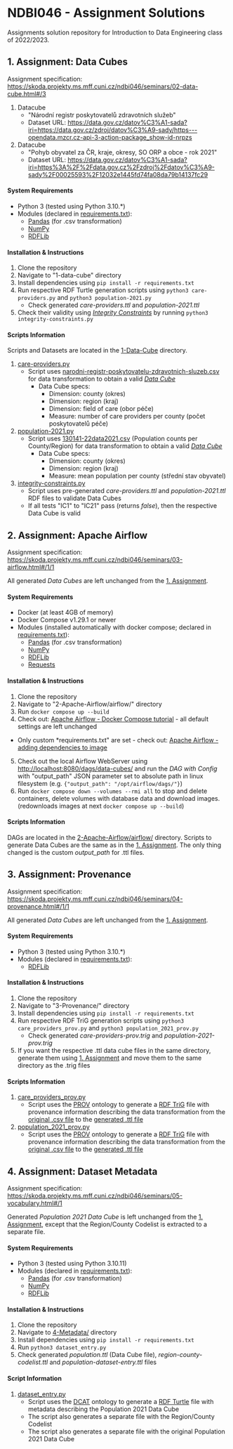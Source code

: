 # NDBI046 - Assignment Solutions
Assignments solution repository for Introduction to Data Engineering class of 2022/2023.

## 1. Assignment: Data Cubes

Assignment specification: https://skoda.projekty.ms.mff.cuni.cz/ndbi046/seminars/02-data-cube.html#/3

1. Datacube
    - "Národní registr poskytovatelů zdravotních služeb"
    - Dataset URL: https://data.gov.cz/datov%C3%A1-sada?iri=https://data.gov.cz/zdroj/datov%C3%A9-sady/https---opendata.mzcr.cz-api-3-action-package_show-id-nrpzs
2. Datacube
    - "Pohyb obyvatel za ČR, kraje, okresy, SO ORP a obce - rok 2021"
    - Dataset URL: https://data.gov.cz/datov%C3%A1-sada?iri=https%3A%2F%2Fdata.gov.cz%2Fzdroj%2Fdatov%C3%A9-sady%2F00025593%2F12032e1445fd74fa08da79b14137fc29

#### System Requirements
- Python 3 (tested using Python 3.10.*)
- Modules (declared in [requirements.txt](1-Data-Cube/requirements.txt)):
  - [Pandas](https://pandas.pydata.org/) (for .csv transformation)
  - [NumPy](https://numpy.org/doc/stable/)
  - [RDFLib](https://rdflib.readthedocs.io/en/stable/index.html)

#### Installation & Instructions
1. Clone the repository
2. Navigate to "1-data-cube" directory
3. Install dependencies using `pip install -r requirements.txt`
4. Run respective RDF Turtle generation scripts using `python3 care-providers.py` and `python3 population-2021.py`
    - Check generated *care-providers.ttl* and *population-2021.ttl*
1. Check their validity using [*Integrity Constraints*](https://www.w3.org/TR/vocab-data-cube/#wf-rules) by running `python3 integrity-constraints.py`

#### Scripts Information

Scripts and Datasets are located in the [1-Data-Cube](1-Data-Cube) directory.

1. [care-providers.py](1-Data-Cube/care-providers.py)
    - Script uses [narodni-registr-poskytovatelu-zdravotnich-sluzeb.csv](care-providers/narodni-registr-poskytovatelu-zdravotnich-sluzeb.csv) for data transformation to obtain a valid [*Data Cube*](https://www.w3.org/TR/vocab-data-cube/)
      - Data Cube specs:
        - Dimension: county (okres)
        - Dimension: region (kraj)
        - Dimension: field of care (obor péče)
        - Measure: number of care providers per county (počet poskytovatelů péče)
2. [population-2021.py](1-Data-Cube/population-2021.py)
    - Script uses [130141-22data2021.csv](population-2021/130141-22data2021.csv) (Population counts per County/Region) for data transformation to obtain a valid [*Data Cube*](https://www.w3.org/TR/vocab-data-cube/)
      - Data Cube specs:
        - Dimension: county (okres)
        - Dimension: region (kraj)
        - Measure: mean population per county (střední stav obyvatel)
3. [integrity-constraints.py](1-Data-Cube/integrity-constraints.py)
    - Script uses pre-generated *care-providers.ttl* and *population-2021.ttl* RDF files to validate Data Cubes
    - If all tests "IC1" to "IC21" pass (returns *false*), then the respective Data Cube is valid


## 2. Assignment: Apache Airflow

Assignment specification: https://skoda.projekty.ms.mff.cuni.cz/ndbi046/seminars/03-airflow.html#/1/1

All generated *Data Cubes* are left unchanged from the [1. Assignment](#1-assignment-data-cubes).

#### System Requirements
- Docker (at least 4GB of memory)
- Docker Compose v1.29.1 or newer
- Modules (installed automatically with docker compose; declared in [requirements.txt](2-Apache-Airflow/airflow/requirements.txt)):
  - [Pandas](https://pandas.pydata.org/) (for .csv transformation)
  - [NumPy](https://numpy.org/doc/stable/)
  - [RDFLib](https://rdflib.readthedocs.io/en/stable/index.html)
  - [Requests](https://requests.readthedocs.io/en/latest/)

#### Installation & Instructions
1. Clone the repository
2. Navigate to "2-Apache-Airflow/airflow/" directory
3. Run `docker compose up --build`
4. Check out: [Apache Airflow - Docker Compose tutorial](https://airflow.apache.org/docs/apache-airflow/stable/howto/docker-compose/index.html) - all default settings are left unchanged
  - Only custom *requirements.txt" are set - check out: [Apache Airflow - adding dependencies to image](https://airflow.apache.org/docs/apache-airflow/stable/howto/docker-compose/index.html#special-case-adding-dependencies-via-requirements-txt-file)
5. Check out the local Airflow WebServer using [http://localhost:8080/dags/data-cubes/](http://localhost:8080/dags/data-cubes/) and run the *DAG with Config* with "output_path" JSON parameter set to absolute path in linux filesystem (e.g. `{"output_path": "/opt/airflow/dags/"}`)
6. Run `docker compose down --volumes --rmi all` to stop and delete containers, delete volumes with database data and download images. (redownloads images at next `docker compose up --build`)

#### Scripts Information

DAGs are located in the [2-Apache-Airflow/airflow/](2-Apache-Airflow/airflow/dags) directory. Scripts to generate Data Cubes are the same as in the [1. Assignment](#1-assignment-data-cubes). The only thing changed is the custom *output_path* for .ttl files.


## 3. Assignment: Provenance

Assignment specification: https://skoda.projekty.ms.mff.cuni.cz/ndbi046/seminars/04-provenance.html#/1/1

All generated *Data Cubes* are left unchanged from the [1. Assignment](#1-assignment-data-cubes).

#### System Requirements
- Python 3 (tested using Python 3.10.*)
- Modules (declared in [requirements.txt](3-Provenance/requirements.txt)):
  - [RDFLib](https://rdflib.readthedocs.io/en/stable/index.html)

#### Installation & Instructions
1. Clone the repository
2. Navigate to "3-Provenance/" directory
3. Install dependencies using `pip install -r requirements.txt`
4. Run respective RDF TriG generation scripts using `python3 care_providers_prov.py` and `python3 population_2021_prov.py`
    - Check generated *care-providers-prov.trig* and *population-2021-prov.trig*
5. If you want the respective .ttl data cube files in the same directory, generate them using [1. Assignment](#1-assignment-data-cubes) and move them to the same directory as the .trig files

#### Scripts Information

1. [care_providers_prov.py](3-Provenance/care_providers_prov.py)
    - Script uses the [PROV](https://www.w3.org/TR/prov-overview/) ontology to generate a [RDF TriG](https://www.w3.org/TR/trig/) file with provenance information describing the data transformation from the [original .csv file](1-Data-Cube/care-providers/narodni-registr-poskytovatelu-zdravotnich-sluzeb.csv) to the [generated .ttl file](1-Data-Cube/care-providers.ttl)
2. [population_2021_prov.py](3-Provenance/population_2021_prov.py)
    - Script uses the [PROV](https://www.w3.org/TR/prov-overview/) ontology to generate a [RDF TriG](https://www.w3.org/TR/trig/) file with provenance information describing the data transformation from the [original .csv file](1-Data-Cube/population-2021/130141-22data2021.csv) to the [generated .ttl file](1-Data-Cube/population-2021.ttl)


## 4. Assignment: Dataset Metadata

Assignment specification: https://skoda.projekty.ms.mff.cuni.cz/ndbi046/seminars/05-vocabulary.html#/1

Generated *Population 2021 Data Cube* is left unchanged from the [1. Assignment](#1-assignment-data-cubes), except that the Region/County Codelist is extracted to a separate file.

#### System Requirements
- Python 3 (tested using Python 3.10.11)
- Modules (declared in [requirements.txt](1-Data-Cube/requirements.txt)):
  - [Pandas](https://pandas.pydata.org/) (for .csv transformation)
  - [NumPy](https://numpy.org/doc/stable/)
  - [RDFLib](https://rdflib.readthedocs.io/en/stable/index.html)

#### Installation & Instructions
1. Clone the repository
2. Navigate to [4-Metadata/](4-Metadata/) directory
3. Install dependencies using `pip install -r requirements.txt`
4. Run `python3 dataset_entry.py`
5. Check generated *population.ttl* (Data Cube file), *region-county-codelist.ttl* and *population-dataset-entry.ttl* files

#### Script Information

1. [dataset_entry.py](4-Metadata/dataset_entry.py)
    - Script uses the [DCAT](https://www.w3.org/TR/vocab-dcat-2/) ontology to generate a [RDF Turtle](https://www.w3.org/TR/turtle/) file with metadata describing the Population 2021 Data Cube
    - The script also generates a separate file with the Region/County Codelist
    - The script also generates a separate file with the original Population 2021 Data Cube